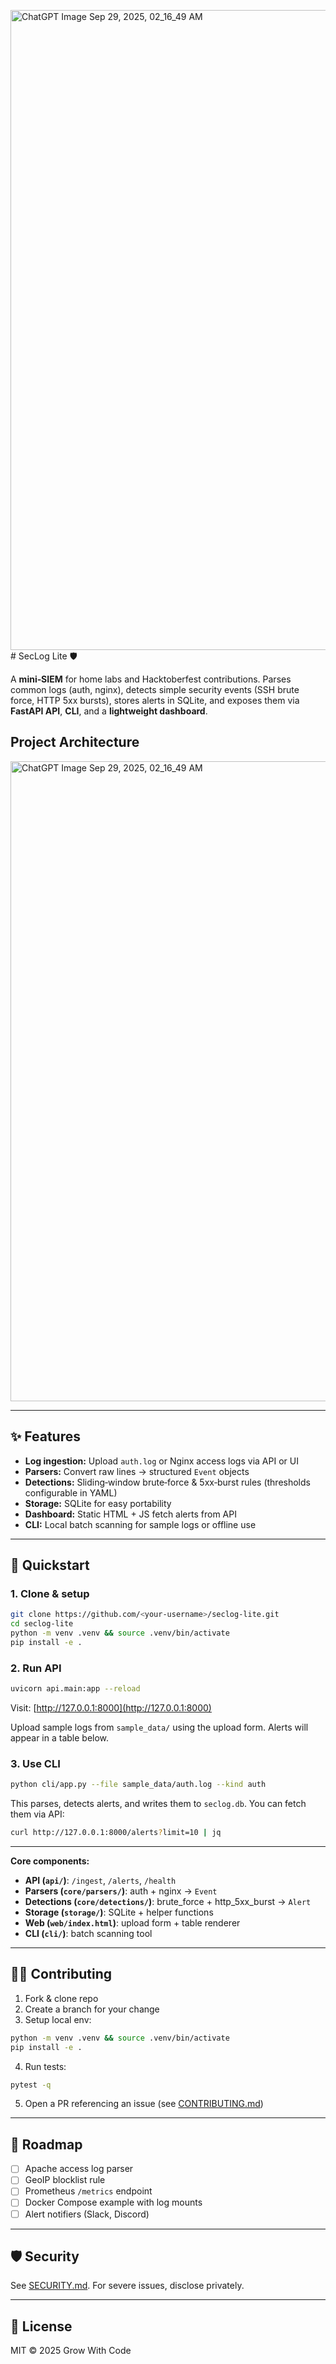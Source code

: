 <img width="1536" height="1024" alt="ChatGPT Image Sep 29, 2025, 02_16_49 AM" src="https://github.com/user-attachments/assets/17e7065e-791d-473f-9066-cdbde083e32e" /># SecLog Lite 🛡️

A **mini‑SIEM** for home labs and Hacktoberfest contributions. Parses common logs (auth, nginx), detects simple security events (SSH brute force, HTTP 5xx bursts), stores alerts in SQLite, and exposes them via **FastAPI API**, **CLI**, and a **lightweight dashboard**.

## Project Architecture

<img width="1536" height="1024" alt="ChatGPT Image Sep 29, 2025, 02_16_49 AM" src="https://github.com/user-attachments/assets/55c09559-2c92-4eea-ab35-7e8dd416225d" />


---

## ✨ Features

* **Log ingestion:** Upload `auth.log` or Nginx access logs via API or UI
* **Parsers:** Convert raw lines → structured `Event` objects
* **Detections:** Sliding‑window brute‑force & 5xx‑burst rules (thresholds configurable in YAML)
* **Storage:** SQLite for easy portability
* **Dashboard:** Static HTML + JS fetch alerts from API
* **CLI:** Local batch scanning for sample logs or offline use

---

## 🚀 Quickstart

### 1. Clone & setup

```bash
git clone https://github.com/<your-username>/seclog-lite.git
cd seclog-lite
python -m venv .venv && source .venv/bin/activate
pip install -e .
```

### 2. Run API

```bash
uvicorn api.main:app --reload
```

Visit: [http://127.0.0.1:8000](http://127.0.0.1:8000)

Upload sample logs from `sample_data/` using the upload form. Alerts will appear in a table below.

### 3. Use CLI

```bash
python cli/app.py --file sample_data/auth.log --kind auth
```

This parses, detects alerts, and writes them to `seclog.db`. You can fetch them via API:

```bash
curl http://127.0.0.1:8000/alerts?limit=10 | jq
```

---

**Core components:**

* **API (`api/`)**: `/ingest`, `/alerts`, `/health`
* **Parsers (`core/parsers/`)**: auth + nginx → `Event`
* **Detections (`core/detections/`)**: brute_force + http_5xx_burst → `Alert`
* **Storage (`storage/`)**: SQLite + helper functions
* **Web (`web/index.html`)**: upload form + table renderer
* **CLI (`cli/`)**: batch scanning tool

---

## 🧑‍💻 Contributing

1. Fork & clone repo
2. Create a branch for your change
3. Setup local env:

```bash
python -m venv .venv && source .venv/bin/activate
pip install -e .
```

4. Run tests:

```bash
pytest -q
```

5. Open a PR referencing an issue (see [CONTRIBUTING.md](CONTRIBUTING.md))

---

## 📌 Roadmap

* [ ] Apache access log parser
* [ ] GeoIP blocklist rule
* [ ] Prometheus `/metrics` endpoint
* [ ] Docker Compose example with log mounts
* [ ] Alert notifiers (Slack, Discord)

---

## 🛡️ Security

See [SECURITY.md](SECURITY.md). For severe issues, disclose privately.

---

## 📄 License

MIT © 2025 Grow With Code
